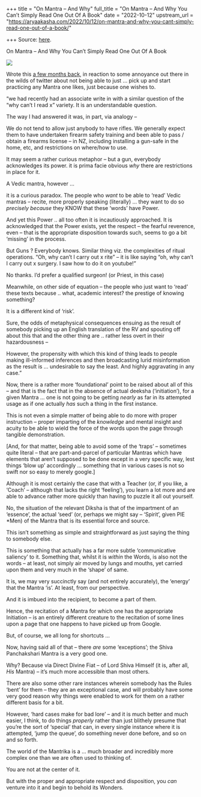 +++
title = "On Mantra – And Why"
full_title = "On Mantra – And Why You Can’t Simply Read One Out Of A Book"
date = "2022-10-12"
upstream_url = "https://aryaakasha.com/2022/10/12/on-mantra-and-why-you-cant-simply-read-one-out-of-a-book/"

+++
Source: [here](https://aryaakasha.com/2022/10/12/on-mantra-and-why-you-cant-simply-read-one-out-of-a-book/).

On Mantra – And Why You Can’t Simply Read One Out Of A Book

![](https://aryaakasha.files.wordpress.com/2022/10/310053642_10166688709770574_2648204470175302719_n.jpg?w=640)

Wrote this [a few months back](https://twitter.com/huntersrolinson/status/1532078235458347008), in reaction to some annoyance out there in the wilds of twitter about not being able to just … pick up and start practicing any Mantra one likes, just because one wishes to.

“we had recently had an associate write in with a similar question of the “why can’t I read x” variety. It is an understandable question.

The way I had answered it was, in part, via analogy –

We do not tend to allow just anybody to have rifles. We generally expect them to have undertaken firearm safety training and been able to pass / obtain a firearms license – in NZ, including installing a gun-safe in the home, etc, and restrictions on where/how to use.

It may seem a rather curious metaphor – but a gun, everybody acknowledges its power. it is prima facie obvious *why* there are restrictions in place for it.

A Vedic mantra, however …

it is a curious paradox. The people who *want* to be able to ‘read’ Vedic mantras – recite, more properly speaking (literally) … they want to do so *precisely because* they KNOW that these ‘words’ have Power.

And yet this Power .. all too often it is incautiously approached. It is acknowledged that the Power exists, yet the respect – the fearful reverence, even – that is the appropriate disposition towards such, seems to go a bit ‘missing’ in the process.

But Guns ? Everybody knows. Similar thing viz. the complexities of ritual operations. “Oh, why can’t I carry out x rite” – it is like saying “oh, why can’t I carry out x surgery. I saw how to do it on youtube!”

No thanks. I’d prefer a qualified surgeon! (or Priest, in this case)

Meanwhile, on other side of equation – the people who just want to ‘read’ these texts because .. what, academic interest? the prestige of knowing something?

It is a different kind of ‘risk’.

Sure, the odds of metaphysical consequences ensuing as the result of somebody picking up an English translation of the RV and spouting off about this that and the other thing are .. rather less overt in their hazardousness –

However, the propensity with which this kind of thing leads to people making ill-informed inferences and then broadcasting lurid misinformation as the result is … undesirable to say the least. And highly aggravating in any case.”

Now, there is a rather more ‘foundational’ point to be raised about all of this – and that is the fact that in the absence of actual deeksha (‘initiation’), for a given Mantra … one is not going to be getting *nearly* as far in its attempted usage as if one actually *has* such a thing in the first instance.

This is not even a simple matter of being able to do more with proper instruction – proper imparting of the *knowledge* and mental insight and acuity to be able to wield the force of the words upon the page through tangible demonstration.

\[And, for that matter, being able to avoid some of the ‘traps’ – sometimes quite literal – that are part-and-parcel of particular Mantras which have elements that aren’t supposed to be done except in a very specific way, lest things ‘blow up’ accordingly … something that in various cases is not so swift nor so easy to merely google.\]

Although it is most certainly the case that with a Teacher (or, if you like, a ‘Coach’ – although that lacks the right ‘feeling’), you learn a lot more and are able to advance rather more quickly than having to puzzle it all out yourself.

No, the situation of the relevant Diksha is that of the impartment of an ‘essence’, the actual ‘seed’ (or, perhaps we might say – ‘Spirit’, given PIE \*Men) of the Mantra that is its essential force and source.

This isn’t something as simple and straightforward as just saying the thing to somebody else.

This is something that actually has a far more subtle ‘communicative saliency’ to it. Something that, whilst it is *within* the Words, is also not the words – at least, not simply air moved by lungs and mouths, yet carried upon them and very much in the ‘shape’ of same.

It is, we may very succinctly say (and not entirely accurately), the ‘energy’ that the Mantra ‘is’. At least, from our perspective.

And it is imbued into the recipient, to become a part of them.

Hence, the recitation of a Mantra for which one has the appropriate Initiation – is an entirely different creature to the recitation of some lines upon a page that one happens to have picked up from Google.

But, of course, we all long for shortcuts …

Now, having said all of that – there *are* some ‘exceptions’; the Shiva Panchakshari Mantra is a very good one.

Why? Because via Direct Divine Fiat – of Lord Shiva Himself (it is, after all, *His* Mantra) – it’s much more accessible than most others.

There are also some other rare instances wherein somebody has the Rules ‘bent’ for them – they are an exceptional case, and will probably have some very good reason why things were enabled to work for them on a rather different basis for a bit.

However, ‘hard cases make for bad lore’ – and it is much better and much easier, I think, to do things *properly* rather than just blithely presume that you’re the sort of ‘special’ that can, in every single instance where it is attempted, ‘jump the queue’, do something never done before, and so on and so forth.

The world of the Mantrika is a … much broader and incredibly more complex one than we are often used to thinking of.

You are not at the center of it.

But with the proper and appropriate respect and disposition, you *can* venture into it and begin to behold its Wonders.
